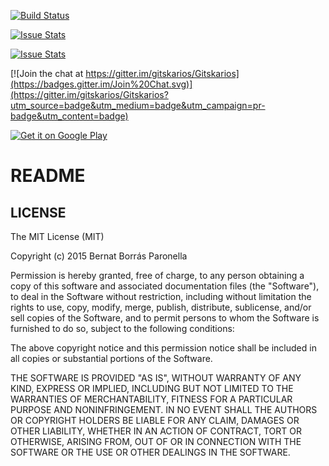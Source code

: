 [![Build Status](https://travis-ci.org/gitskarios/Gitskarios.svg?branch=develop)](https://travis-ci.org/gitskarios/Gitskarios)

[![Issue Stats](http://issuestats.com/github/gitskarios/gitskarios/badge/pr?style=flat)](http://issuestats.com/github/gitskarios/gitskarios)

[![Issue Stats](http://issuestats.com/github/gitskarios/gitskarios/badge/issue?style=flat)](http://issuestats.com/github/gitskarios/gitskarios)

[![Join the chat at https://gitter.im/gitskarios/Gitskarios](https://badges.gitter.im/Join%20Chat.svg)](https://gitter.im/gitskarios/Gitskarios?utm_source=badge&utm_medium=badge&utm_campaign=pr-badge&utm_content=badge)

[![Get it on Google Play](https://developer.android.com/images/brand/en_generic_rgb_wo_45.png)](https://play.google.com/store/apps/details?id=com.alorma.github?utm_source=github&utm_medium=github&utm_campaign=github)

# README #

## LICENSE ##

The MIT License (MIT)

Copyright (c) 2015 Bernat Borrás Paronella

Permission is hereby granted, free of charge, to any person obtaining a copy
of this software and associated documentation files (the "Software"), to deal
in the Software without restriction, including without limitation the rights
to use, copy, modify, merge, publish, distribute, sublicense, and/or sell
copies of the Software, and to permit persons to whom the Software is
furnished to do so, subject to the following conditions:

The above copyright notice and this permission notice shall be included in all
copies or substantial portions of the Software.

THE SOFTWARE IS PROVIDED "AS IS", WITHOUT WARRANTY OF ANY KIND, EXPRESS OR
IMPLIED, INCLUDING BUT NOT LIMITED TO THE WARRANTIES OF MERCHANTABILITY,
FITNESS FOR A PARTICULAR PURPOSE AND NONINFRINGEMENT. IN NO EVENT SHALL THE
AUTHORS OR COPYRIGHT HOLDERS BE LIABLE FOR ANY CLAIM, DAMAGES OR OTHER
LIABILITY, WHETHER IN AN ACTION OF CONTRACT, TORT OR OTHERWISE, ARISING FROM,
OUT OF OR IN CONNECTION WITH THE SOFTWARE OR THE USE OR OTHER DEALINGS IN THE
SOFTWARE.
